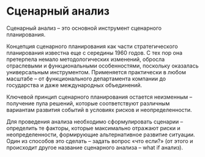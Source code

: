 # Сценарный анализ

Сценарный анализ – это основной инструмент сценарного планирования.

Концепция сценарного планирования как части стратегического планирования известна еще с середины 1960 годов. С тех пор она претерпела немало методологических изменений, обросла отраслевыми и функциональными особенностями, поскольку оказалась универсальным инструментом. Применяется практически в любом масштабе – от функционального департамента компании до государства и даже международных объединений.

Ключевой принцип сценарного планирования остается неизменным – получение пула решений, которые соответствуют различным вариантам развития событий в условиях рисков и неопределенности.

Для проведения анализа необходимо сформулировать сценарии – определить те факторы, которые максимально отражают риски и неопределенности, формирующие альтернативное развитие ситуации. Один из способов это сделать – задать вопрос «что если?» (от этого и происходит другое название сценарного анализа – what if анализ).
